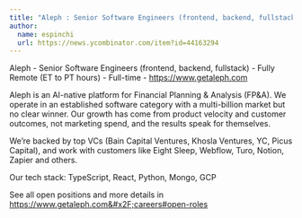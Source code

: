 ```yaml
---
title: "Aleph : Senior Software Engineers (frontend, backend, fullstack)"
author:
  name: espinchi
  url: https://news.ycombinator.com/item?id=44163294
---
```


<JobNavigation />

Aleph - Senior Software Engineers (frontend, backend, fullstack) - Fully Remote (ET to PT hours) - Full-time - <a href="https:&#x2F;&#x2F;www.getaleph.com">https:&#x2F;&#x2F;www.getaleph.com</a>

Aleph is an AI-native platform for Financial Planning &amp; Analysis (FP&amp;A). We operate in an established software category with a multi-billion market but no clear winner. Our growth has come from product velocity and customer outcomes, not marketing spend, and the results speak for themselves.

We’re backed by top VCs (Bain Capital Ventures, Khosla Ventures, YC, Picus Capital), and work with customers like Eight Sleep, Webflow, Turo, Notion, Zapier and others.

Our tech stack: TypeScript, React, Python, Mongo, GCP

See all open positions and more details in <a href="https:&#x2F;&#x2F;www.getaleph.com&#x2F;careers#open-roles">https:&#x2F;&#x2F;www.getaleph.com&#x2F;careers#open-roles</a>
<JobApplication />
